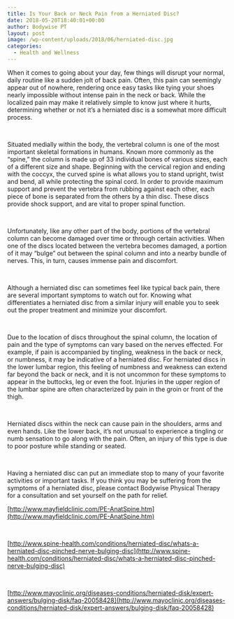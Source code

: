 ```yaml
---
title: Is Your Back or Neck Pain from a Herniated Disc?
date: 2018-05-20T18:40:01+00:00
author: Bodywise PT
layout: post
image: /wp-content/uploads/2018/06/herniated-disc.jpg
categories:
  - Health and Wellness
---
```

When it comes to going about your day, few things will disrupt your normal, daily routine like a sudden jolt of back pain. Often, this pain can seemingly appear out of nowhere, rendering once easy tasks like tying your shoes nearly impossible without intense pain in the neck or back. While the localized pain may make it relatively simple to know just where it hurts, determining whether or not it’s a herniated disc is a somewhat more difficult process.

 

Situated medially within the body, the vertebral column is one of the most important skeletal formations in humans. Known more commonly as the “spine,” the column is made up of 33 individual bones of various sizes, each of a different size and shape. Beginning with the cervical region and ending with the coccyx, the curved spine is what allows you to stand upright, twist and bend, all while protecting the spinal cord. In order to provide maximum support and prevent the vertebra from rubbing against each other, each piece of bone is separated from the others by a thin disc. These discs provide shock support, and are vital to proper spinal function.

 

Unfortunately, like any other part of the body, portions of the vertebral column can become damaged over time or through certain activities. When one of the discs located between the vertebra becomes damaged, a portion of it may “bulge” out between the spinal column and into a nearby bundle of nerves. This, in turn, causes immense pain and discomfort.

 

Although a herniated disc can sometimes feel like typical back pain, there are several important symptoms to watch out for. Knowing what differentiates a herniated disc from a similar injury will enable you to seek out the proper treatment and minimize your discomfort.

 

Due to the location of discs throughout the spinal column, the location of pain and the type of symptoms can vary based on the nerves effected. For example, if pain is accompanied by tingling, weakness in the back or neck, or numbness, it may be indicative of a herniated disc. For herniated discs in the lower lumbar region, this feeling of numbness and weakness can extend far beyond the back or neck, and it is not uncommon for these symptoms to appear in the buttocks, leg or even the foot. Injuries in the upper region of the lumbar spine are often characterized by pain in the groin or front of the thigh.

 

Herniated discs within the neck can cause pain in the shoulders, arms and even hands. Like the lower back, it’s not unusual to experience a tingling or numb sensation to go along with the pain. Often, an injury of this type is due to poor posture while standing or seated.

 

Having a herniated disc can put an immediate stop to many of your favorite activities or important tasks. If you think you may be suffering from the symptoms of a herniated disc, please contact Bodywise Physical Therapy for a consultation and set yourself on the path for relief.

[http://www.mayfieldclinic.com/PE-AnatSpine.htm](http://www.mayfieldclinic.com/PE-AnatSpine.htm)

&nbsp;

[http://www.spine-health.com/conditions/herniated-disc/whats-a-herniated-disc-pinched-nerve-bulging-disc](http://www.spine-health.com/conditions/herniated-disc/whats-a-herniated-disc-pinched-nerve-bulging-disc)

&nbsp;

[http://www.mayoclinic.org/diseases-conditions/herniated-disk/expert-answers/bulging-disk/faq-20058428](http://www.mayoclinic.org/diseases-conditions/herniated-disk/expert-answers/bulging-disk/faq-20058428)

&nbsp;
